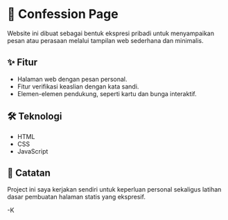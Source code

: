 # 💌 Confession Page
Website ini dibuat sebagai bentuk ekspresi pribadi untuk menyampaikan pesan atau perasaan melalui tampilan web sederhana dan minimalis.

## ✨ Fitur
- Halaman web dengan pesan personal.
- Fitur verifikasi keaslian dengan kata sandi.
- Elemen-elemen pendukung, seperti kartu dan bunga interaktif.

## 🛠️ Teknologi
- HTML
- CSS
- JavaScript

## 📌 Catatan
Project ini saya kerjakan sendiri untuk keperluan personal sekaligus latihan dasar pembuatan halaman statis yang ekspresif.

-K
